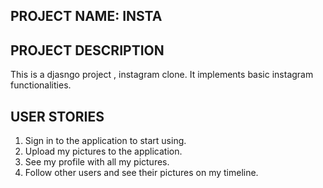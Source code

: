 ## PROJECT NAME: INSTA
## PROJECT DESCRIPTION
This is a djasngo project , instagram clone. It implements basic instagram functionalities. 
## USER STORIES
1. Sign in to the application to start using.
2. Upload my pictures to the application.
3. See my profile with all my pictures.
4. Follow other users and see their pictures on my timeline.
